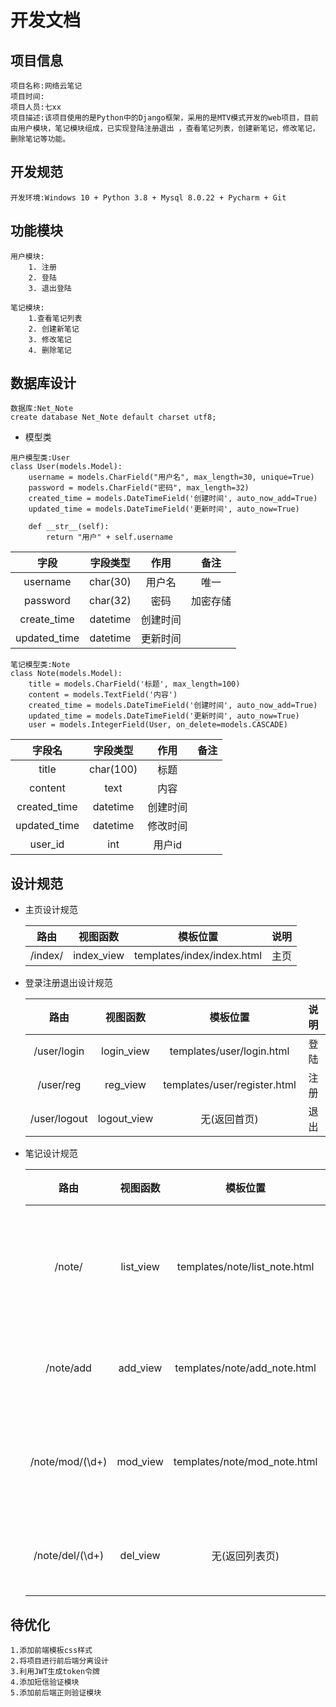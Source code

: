 #  开发文档

## 项目信息

```
项目名称:网络云笔记
项目时间:
项目人员:七xx
项目描述:该项目使用的是Python中的Django框架，采用的是MTV模式开发的web项目，目前由用户模块，笔记模块组成，已实现登陆注册退出 ，查看笔记列表，创建新笔记，修改笔记，删除笔记等功能。

```



## 开发规范

```
开发环境:Windows 10 + Python 3.8 + Mysql 8.0.22 + Pycharm + Git
```



## 功能模块

```
用户模块:
	1. 注册
    2. 登陆
    3. 退出登陆
    
笔记模块:
	1.查看笔记列表
    2. 创建新笔记
    3. 修改笔记
    4. 删除笔记

```



## 数据库设计

```
数据库:Net_Note
create database Net_Note default charset utf8;
```



- 模型类

```
用户模型类:User
class User(models.Model):
    username = models.CharField("用户名", max_length=30, unique=True)
    password = models.CharField("密码", max_length=32)
	created_time = models.DateTimeField('创建时间', auto_now_add=True)
    updated_time = models.DateTimeField('更新时间', auto_now=True)

    def __str__(self):
        return "用户" + self.username
```

|     字段     | 字段类型 |   作用   |   备注   |
| :----------: | :------: | :------: | :------: |
|   username   | char(30) |  用户名  |   唯一   |
|   password   | char(32) |   密码   | 加密存储 |
| create_time  | datetime | 创建时间 |          |
| updated_time | datetime | 更新时间 |          |



```
笔记模型类:Note
class Note(models.Model):
    title = models.CharField('标题', max_length=100)
    content = models.TextField('内容')
    created_time = models.DateTimeField('创建时间', auto_now_add=True)
    updated_time = models.DateTimeField('更新时间', auto_now=True)
	user = models.IntegerField(User, on_delete=models.CASCADE)
```

|    字段名    | 字段类型  |   作用   | 备注 |
| :----------: | :-------: | :------: | :--: |
|    title     | char(100) |   标题   |      |
|   content    |   text    |   内容   |      |
| created_time | datetime  | 创建时间 |      |
| updated_time | datetime  | 修改时间 |      |
|   user_id    |    int    |  用户id  |      |

## 设计规范

- 主页设计规范

	|  路由   |  视图函数  |          模板位置          | 说明 |
	| :-----: | :--------: | :------------------------: | :--: |
	| /index/ | index_view | templates/index/index.html | 主页 |

- 登录注册退出设计规范

	|     路由     |  视图函数   |           模板位置           | 说明 |
	| :----------: | :---------: | :--------------------------: | :--: |
	| /user/login  | login_view  |  templates/user/login.html   | 登陆 |
	|  /user/reg   |  reg_view   | templates/user/register.html | 注册 |
	| /user/logout | logout_view |         无(返回首页)         | 退出 |

- 笔记设计规范

	|      路由       | 视图函数  |           模板位置            |       说明       |
	| :-------------: | :-------: | :---------------------------: | :--------------: |
	|     /note/      | list_view | templates/note/list_note.html | 显示笔记列表功能 |
	|    /note/add    | add_view  | templates/note/add_note.html  |    添加云笔记    |
	| /note/mod/(\d+) | mod_view  | templates/note/mod_note.html  |  修改之前云笔记  |
	| /note/del/(\d+) | del_view  |        无(返回列表页)         |    删除云笔记    |

	

## 待优化

```
1.添加前端模板css样式
2.将项目进行前后端分离设计
3.利用JWT生成token令牌
4.添加短信验证模块
5.添加前后端正则验证模块

```

